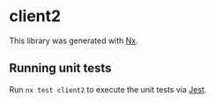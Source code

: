 # client2

This library was generated with [Nx](https://nx.dev).

## Running unit tests

Run `nx test client2` to execute the unit tests via [Jest](https://jestjs.io).
